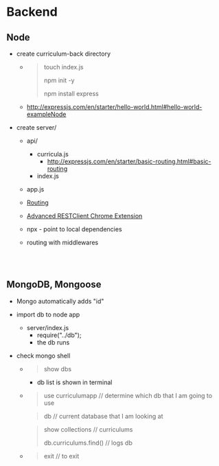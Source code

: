 # Backend

## Node

- create curriculum-back directory

  - > touch index.js
    >
    > npm init -y
    >
    > npm install express

  - http://expressjs.com/en/starter/hello-world.html#hello-world-exampleNode

* create server/

  - api/
    - curricula.js
      - http://expressjs.com/en/starter/basic-routing.html#basic-routing
    - index.js
  - app.js

  - [Routing](http://expressjs.com/en/guide/routing.html#routing)

  - [Advanced RESTClient Chrome Extension](https://chrome.google.com/webstore/detail/advanced-rest-client/hgmloofddffdnphfgcellkdfbfbjeloo/related)
  - npx - point to local dependencies
  - routing with middlewares

<br/>

<br/>

## MongoDB, Mongoose

- Mongo automatically adds "id"

- import db to node app

  - server/index.js
    - require("../db");
    - the db runs

- check mongo shell

  - > show dbs

    - db list is shown in terminal

  - > use curriculumapp // determine which db that I am going to use

    > db // current database that I am looking at

    > show collections // curriculums
    >
    > db.curriculums.find() // logs db

  - > exit // to exit
